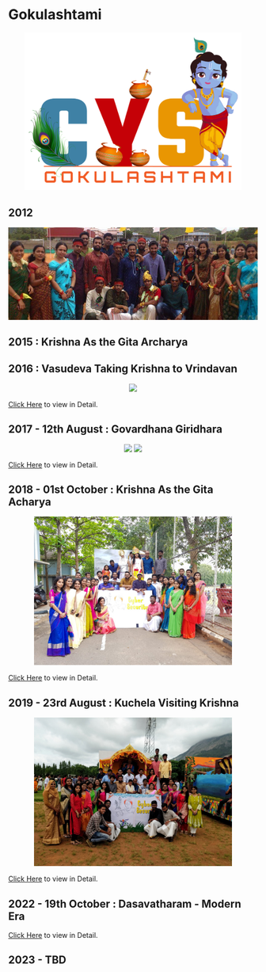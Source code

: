 # Gokulashtami

<p align="center">
  <img src="Assets/CYS_Gokulashtami_Logos.png" width="440">
</p>

## 2012 

<p align="center">
  <img src="Assets/2012/Group_Photo.jpg" width="700">
</p>

## 2015 : Krishna As the Gita Archarya 

## 2016 : Vasudeva Taking Krishna to Vrindavan

<p align="center">
  <img src="Assets/2016/Group_Photo.jpg">
</p>

[Click Here](2016) to view in Detail.


## 2017 - 12th August : Govardhana Giridhara

<p align="center">
  <img src="Assets/2017/Banner.jpg" width=500>
  <img src="Assets/2017/Float.jpg" width=500>
</p>

[Click Here](2017) to view in Detail.


## 2018 - 01st October : Krishna As the Gita Acharya

<p align="center">
  <img src="Assets/2018/Group_Photo.jpg" width=400>
</p>

[Click Here](2018) to view in Detail.


## 2019 - 23rd August : Kuchela Visiting Krishna

<p align="center">
  <img src="Assets/2019/Group_Photo.jpg" width=400>
</p>

[Click Here](2019) to view in Detail.


## 2022 - 19th October : Dasavatharam - Modern Era

[Click Here](https://amrita-tifac-cyber-blockchain.github.io/Gokulashtami/Assets/2022/) to view in Detail.

## 2023  - TBD
